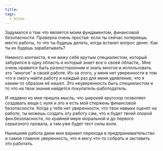 ```yaml
---
title: 
tags:
  - bites
---
```

Задумался о том что является моим фундаментом, финансовой безопасности. Проверка очень простая: если ты сейчас потеряешь место работы, то что ты будешь делать, когда встанет вопрос денег. Как ты их будешь зарабатывать?

Немного контекста, я не вижу себя крутым специалистом, который забурился в одну область и который знает все о своей области,. Мне очень нравится быть разносторонним и знать многое и использовать это "многое" в своей работе. Из-за этого, у меня нет уверенности в том что я смогу найти работу и каждый раз для меня удивление, что я каким-то образом её нашел. Это неуверенность быть специалистом и то что на твои знания найдется покупатель-работодатель. 

И недавно ко мне пришла мысль, что широкий кругозор позволяет создавать вещи с нуля и это и есть мой стержень финансовой безопасности. Когда у тебя нет уверенности, что твои навыки оценят на работе, ты можешь создать эту работу сам, что и будет твоей опорой фин.безопасности, по крайней мере моральной и до первого серьезного провала, а там уже будет тест силы воли. 

Нынешняя работа даем мне вариант перехода в предпринимательство и самое главное уверенность, что я могу что-то собрать и заставить это работать.